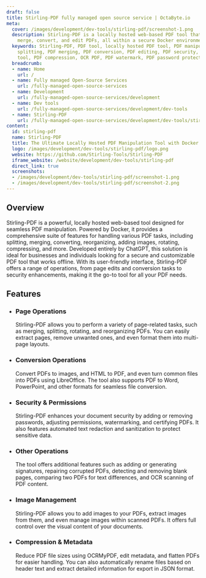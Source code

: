 ```yaml
---
draft: false
title: Stirling-PDF fully managed open source service | OctaByte.io
meta:
  cover: /images/development/dev-tools/stirling-pdf/screenshot-1.png
  description: Stirling-PDF is a locally hosted web-based PDF tool that lets you split,
    merge, convert, and edit PDFs, all within a secure Docker environment.
  keywords: Stirling-PDF, PDF tool, locally hosted PDF tool, PDF manipulation, PDF
    splitting, PDF merging, PDF conversion, PDF editing, PDF security, Docker PDF
    tool, PDF compression, OCR PDF, PDF watermark, PDF password protection
  breadcrumb:
  - name: Home
    url: /
  - name: Fully managed Open-Source Services
    url: /fully-managed-open-source-services
  - name: Development
    url: /fully-managed-open-source-services/development
  - name: Dev tools
    url: /fully-managed-open-source-services/development/dev-tools
  - name: Stirling-PDF
    url: /fully-managed-open-source-services/development/dev-tools/stirling-pdf
content:
  id: stirling-pdf
  name: Stirling-PDF
  title: The Ultimate Locally Hosted PDF Manipulation Tool with Docker
  logo: /images/development/dev-tools/stirling-pdf/logo.png
  website: https://github.com/Stirling-Tools/Stirling-PDF
  iframe_website: /website/development/dev-tools/stirling-pdf
  direct_link: true
  screenshots:
  - /images/development/dev-tools/stirling-pdf/screenshot-1.png
  - /images/development/dev-tools/stirling-pdf/screenshot-2.png
---
```


## Overview

Stirling-PDF is a powerful, locally hosted web-based tool designed for seamless PDF manipulation. Powered by Docker, it provides a comprehensive suite of features for handling various PDF tasks, including splitting, merging, converting, reorganizing, adding images, rotating, compressing, and more. Developed entirely by ChatGPT, this solution is ideal for businesses and individuals looking for a secure and customizable PDF tool that works offline. With its user-friendly interface, Stirling-PDF offers a range of operations, from page edits and conversion tasks to security enhancements, making it the go-to tool for all your PDF needs.

## Features

- ### Page Operations

  Stirling-PDF allows you to perform a variety of page-related tasks, such as merging, splitting, rotating, and reorganizing PDFs. You can easily extract pages, remove unwanted ones, and even format them into multi-page layouts.

- ### Conversion Operations

  Convert PDFs to images, and HTML to PDF, and even turn common files into PDFs using LibreOffice. The tool also supports PDF to Word, PowerPoint, and other formats for seamless file conversion.

- ### Security & Permissions

  Stirling-PDF enhances your document security by adding or removing passwords, adjusting permissions, watermarking, and certifying PDFs. It also features automated text redaction and sanitization to protect sensitive data.

- ### Other Operations

  The tool offers additional features such as adding or generating signatures, repairing corrupted PDFs, detecting and removing blank pages, comparing two PDFs for text differences, and OCR scanning of PDF content.

- ### Image Management

  Stirling-PDF allows you to add images to your PDFs, extract images from them, and even manage images within scanned PDFs. It offers full control over the visual content of your documents.

- ### Compression & Metadata

  Reduce PDF file sizes using OCRMyPDF, edit metadata, and flatten PDFs for easier handling. You can also automatically rename files based on header text and extract detailed information for export in JSON format.